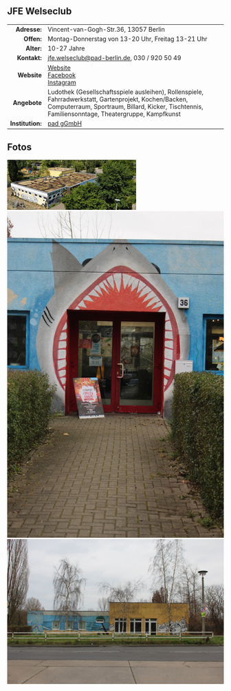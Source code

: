 ## JFE Welseclub
|||
-:|-
**Adresse:**  | Vincent-van-Gogh-Str.36,  13057 Berlin
**Offen:** | Montag-Donnerstag von 13-20 Uhr, Freitag 13-21 Uhr
**Alter:**   |     10-27 Jahre
**Kontakt:** |     jfe.welseclub@pad-berlin.de, 030 / 920 50 49
**Website** | [Website](https://www.pad-berlin.de/jugendarbeit-praevention-und-qualifikation/jfe-welseclub) <br> [Facebook](https://www.facebook.com/Welseclub/) <br> [Instagram](https://www.instagram.com/jfe.welseclub/)
**Angebote** | Ludothek (Gesellschaftsspiele ausleihen), Rollenspiele, Fahrradwerkstatt, Gartenprojekt, Kochen/Backen, Computerraum,  Sportraum, Billard, Kicker, Tischtennis, Familiensonntage, Theatergruppe, Kampfkunst
**Institution:** |  [pad gGmbH](https://www.pad-berlin.de/)

## Fotos

<img src="../images/welseclub.jpg" />
<img src="../images/wc36-eingang.JPG" width="600px" />
<img src="../images/wc36-seite.jpg" width="600px" />
